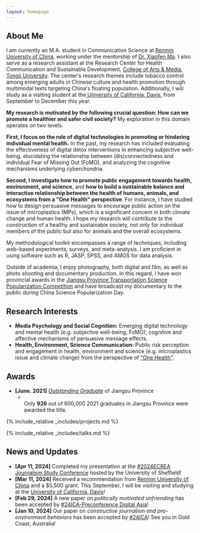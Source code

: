 ```yaml
---
layout: homepage
---
```


## About Me

<!-- I'm a <a href="https://med.nyu.edu/departments-institutes/population-health/divisions-sections-centers/biostatistics/" target="_blank"> Statistics </a> M.A. student in communication science at <a href="https://en.ruc.edu.cn/" target="_blank"> Renmin University of China</a>, -->
I am currently an M.A. student in Communication Science at <a href="https://en.ruc.edu.cn/" target="_blank">Renmin University of China</a>, working under the mentorship of <a href="https://www.researchgate.net/profile/Xiaofen_Ma" target="_blank">Dr. Xiaofen Ma</a>. I also serve as a research assistant at the Research Center for Health Communication and Sustainable Development, <a href="https://am.tongji.edu.cn/" target="_blank"> College of Arts & Media, Tongji University</a>. The center's research themes include tobacco control among emerging adults in Chinese culture and health promotion through multimodal texts targeting China's floating population. Additionally, I will study as a visiting student at the<a href="https://www.ucdavis.edu/" target="_blank"> University of California, Davis</a>, from September to December this year.

**My research is motivated by the following crucial question: How can we promote a healthier and safer civil society?** My exploration in this domain operates on two levels.

**First, I focus on the role of digital technologies in promoting or hindering individual mental health.** In the past, my research has included evaluating the effectiveness of digital detox interventions in enhancing subjective well-being, elucidating the relationship between (dis)connectedness and individual Fear of Missing Out (FoMO), and analyzing the cognitive mechanisms underlying cyberchondria.

**Second, I investigate how to promote public engagement towards health, environment, and science**, and **how to build a sustainable balance and interactive relationship between the health of humans, animals, and ecosystems from a "One Health" perspective**. For instance, I have studied how to design persuasive messages to encourage public action on the issue of microplastics (MPs), which is a significant concern in both climate change and human health. I hope my research will contribute to the construction of a healthy and sustainable society, not only for individual members of the public but also for animals and the overall ecosystems.

My methodological toolkit encompasses a range of techniques, including web-based experiments, surveys, and meta-analysis. I am proficient in using software such as R, JASP, SPSS, and AMOS for data analysis.


<!-- 
I am an alumnus of the <a href="https://opencasestudies.github.io/" target="_blank"> Open Case Study Project</a> at <a href="https://www.jhsph.edu/" target="_blank"> the Bloomberg School of Public Health </a> of <a href="https://www.jhu.edu/" target="_blank"> the Johns Hopkins University</a>. -->

Outside of academia, I enjoy photography, both digital and film, as well as photo shooting and documentary production. In this regard, I have won provincial awards in the <a href="http://jscts.org.cn/web/notice.php?content=true&newid=27" target="_blank"> Jiangsu Province Transportation Science Popularization Competition</a> and have broadcast my documentary to the public during China Science Popularization Day.

## Research Interests
- **Media Psychology and Social Cognition:** Emerging digital technology and mental health (e.g. subjective well-being, FoMO); cognitive and affective mechanisms of persuasive message effects.
- **Health, Environment, Science Communication:** Public risk perception and engagement in health, environment and science (e.g. microplastics issue and climate change) from the perspective of <a href="https://www.who.int/news-room/fact-sheets/detail/one-health" target="_blank"> "One Health"</a>.

## Awards
- **[June. 2021]** <a href="https://jyt.jiangsu.gov.cn/art/2021/6/10/art_58382_9846695.html" target="_blank">*Outstanding Graduate*</a> of Jiangsu Province
  - <br>Only **926** out of 600,000 2021 graduates in Jiangsu Province were awarded the title.

<!-- {% include_relative _includes/publications.md %} -->

{% include_relative _includes/projects.md %}

{% include_relative _includes/talks.md %}





## News and Updates
- **[Apr 11, 2024]** Completed my presentation at the <a href="https://www.sheffield.ac.uk/journalism/research/ecrea-journalism-2024" target="_blank"> #2024ECREA Journalism Study Conference</a> hosted by the University of Sheffield!
- **[Mar 11, 2024]** Received a recommendation from <a href="https://grs.ruc.edu.cn/info/1017/2988.htm" target="_blank"> Renmin University of China</a> and a $5,500 grant. This September, I will be visiting and studying at the <a href="https://communication.ucdavis.edu/" target="_blank"> University of California, Davis</a>!
- **[Feb 29, 2024]** A new paper on *politically motivated unfriending* has been accepted by  <a href="https://www.icahdq.org/mpage/ICA24-digitalasia">#24ICA-Preconference Digital Asia</a>! 
- **[Jan 10, 2024]** Our paper on *constructive journalism and pro-environment behaviors* has been accepted by <a href="https://www.icahdq.org/mpage/ica24" target="_blank">#24ICA</a>! See you in Gold Coast, Australia!








